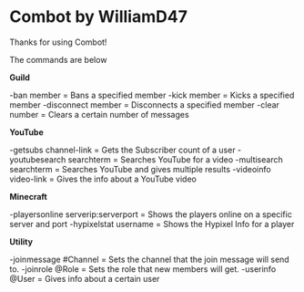 Combot by WilliamD47
====================


Thanks for using Combot!

The commands are below

**Guild**

-ban member = Bans a specified member
-kick member = Kicks a specified member
-disconnect member = Disconnects a specified member
-clear number = Clears a certain number of messages

**YouTube**

-getsubs channel-link = Gets the Subscriber count of a user
-youtubesearch searchterm = Searches YouTube for a video
-multisearch searchterm = Searches YouTube and gives multiple results
-videoinfo video-link = Gives the info about a YouTube video

**Minecraft**

-playersonline serverip:serverport = Shows the players online on a specific server and port
-hypixelstat username = Shows the Hypixel Info for a player

**Utility**

-joinmessage #Channel = Sets the channel that the join message will send to.
-joinrole @Role = Sets the role that new members will get.
-userinfo @User = Gives info about a certain user
